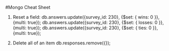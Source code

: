 #Mongo Cheat Sheet

1)  Reset a field: 
	db.answers.update({survey_id: 230}, {$set: { wins: 0 }}, {multi: true});
	db.answers.update({survey_id: 230}, {$set: { losses: 0 }}, {multi: true});
	db.answers.update({survey_id: 230}, {$set: { ties: 0 }}, {multi: true});

2) Delete all of an item
	db.responses.remove({});

